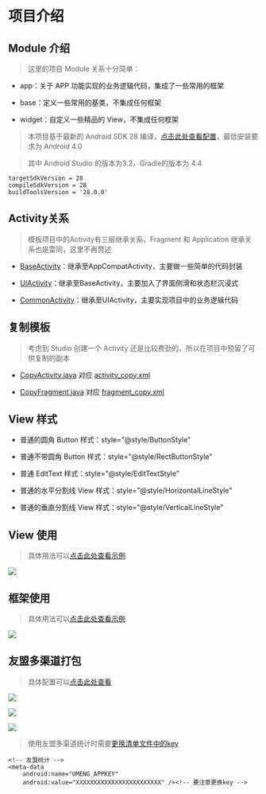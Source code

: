 # 项目介绍

## Module 介绍

> 这里的项目 Module 关系十分简单：

* app：关于 APP 功能实现的业务逻辑代码，集成了一些常用的框架

* base：定义一些常用的基类，不集成任何框架

* widget：自定义一些精品的 View，不集成任何框架

> 本项目基于最新的 Android SDK 28 编译，[点击此处查看配置](build.gradle)，最低安装要求为 Android 4.0

> 其中 Android Studio 的版本为3.2，Gradle的版本为 4.4

    targetSdkVersion = 28
    compileSdkVersion = 28
    buildToolsVersion = '28.0.0'

## Activity关系

> 模板项目中的Activity有三层继承关系，Fragment 和 Application 继承关系也是雷同，这里不再赘述

* [BaseActivity](baselibrary/src/main/java/com/majunbao/baselibrary/base/BaseActivity.java)：继承至AppCompatActivity，主要做一些简单的代码封装

* [UIActivity](app/src/main/java/com/majunbao/demo/common/UIActivity.java)：继承至BaseActivity，主要加入了界面侧滑和状态栏沉浸式

* [CommonActivity](app/src/main/java/com/majunbao/demo/common/CommonActivity.java)：继承至UIActivity，主要实现项目中的业务逻辑代码

## 复制模板

> 考虑到 Studio 创建一个 Activity 还是比较费劲的，所以在项目中预留了可供复制的副本

* [CopyActivity.java](app/src/main/java/com/majunbao/demo/ui/activity/CopyActivity.java)    对应 [activity_copy.xml](app/src/main/res/layout/activity_copy.xml)

* [CopyFragment.java](app/src/main/java/com/majunbao/demo/ui/fragment/CopyFragment.java)    对应 [fragment_copy.xml](app/src/main/res/layout/fragment_copy.xml)

## View 样式

* 普通的圆角 Button 样式：style="@style/ButtonStyle"

* 普通不带圆角 Button 样式：style="@style/RectButtonStyle"

* 普通 EditText 样式：style="@style/EditTextStyle"

* 普通的水平分割线 View 样式：style="@style/HorizontalLineStyle"

* 普通的垂直分割线 View 样式：style="@style/VerticalLineStyle"

## View 使用

> 具体用法可以[点击此处查看示例](app/src/main/res/layout/fragment_test_b.xml)

![](picture/2.png)

## 框架使用

> 具体用法可以[点击此处查看示例](app/src/main/java/com/majunbao/demo/ui/fragment/TestFragmentC.java)

![](picture/3.png)

## 友盟多渠道打包

> 具体配置可以[点击此处查看](app/build.gradle)

![](picture/flavors_1.jpg)

![](picture/flavors_2.jpg)

![](picture/flavors_3.jpg)

> 使用友盟多渠道统计时需要[更换清单文件中的key](app/src/main/AndroidManifest.xml)

    <!-- 友盟统计 -->
    <meta-data
        android:name="UMENG_APPKEY"
        android:value="XXXXXXXXXXXXXXXXXXXXXXXX" /><!-- 要注意更换key -->